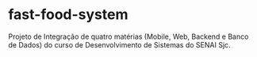 # fast-food-system
Projeto de Integração de quatro matérias (Mobile, Web, Backend e Banco de Dados) do curso de Desenvolvimento de Sistemas do SENAI Sjc.
